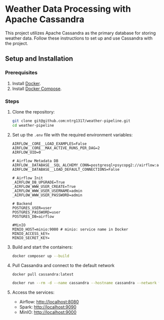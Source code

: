 # Weather Data Processing with Apache Cassandra

This project utilizes Apache Cassandra as the primary database for storing weather data. Follow these instructions to
set up and use Cassandra with the project.

## Setup and Installation

### Prerequisites
1. Install [Docker](https://www.docker.com/).
2. Install [Docker Compose](https://docs.docker.com/compose/).

### Steps
1. Clone the repository:
   ```bash
   git clone git@github.com:ntrg1317/weather-pipeline.git
   cd weather-pipeline
   ```

2. Set up the `.env` file with the required environment variables:
   ```env
   AIRFLOW__CORE__LOAD_EXAMPLES=False
   AIRFLOW__CORE__MAX_ACTIVE_RUNS_PER_DAG=2
   AIRFLOW_UID=0
   
   # Airflow Metadata DB
   AIRFLOW__DATABASE__SQL_ALCHEMY_CONN=postgresql+psycopg2://airflow:airflow@postgres/airflow
   AIRFLOW__DATABASE__LOAD_DEFAULT_CONNECTIONS=False
   
   # Airflow Init
   _AIRFLOW_DB_UPGRADE=True
   _AIRFLOW_WWW_USER_CREATE=True
   _AIRFLOW_WWW_USER_USERNAME=admin
   _AIRFLOW_WWW_USER_PASSWORD=admin
   
   # Backend
   POSTGRES_USER=user
   POSTGRES_PASSWORD=user
   POSTGRES_DB=airflow
   
   #MinIO
   MINIO_HOST=minio:9000 # minio: service name in Docker
   MINIO_ACCESS_kEY=
   MINIO_SECRET_KEY=
   ```

3. Build and start the containers:
   ```bash
   docker composer up --build
   ```
   
4. Pull Cassandra and connect to the default network
   ```bash
   docker pull cassandra:latest
   ```
   ```bash
   docker run --rm -d --name cassandra --hostname cassandra --network weather-data-pipeline_default cassandra
   ```

5. Access the services:
   - Airflow: [http://localhost:8080](http://localhost:8080)
   - Spark: [http://localhost:9090](http://localhost:9090)
   - MinIO: [http://localhost:9000](http://localhost:9000)

